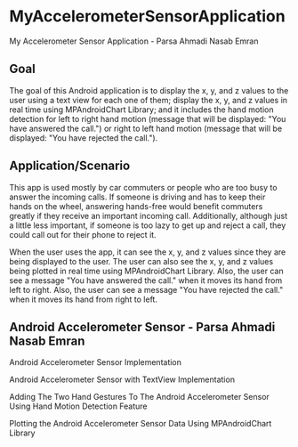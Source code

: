 # MyAccelerometerSensorApplication
My Accelerometer Sensor Application - Parsa Ahmadi Nasab Emran

## Goal
The goal of this Android application is to display the x, y, and z values to the user using a text view for each one of them; display the x, y, and z values in real time using MPAndroidChart Library; and it includes the hand motion detection for left to right hand motion (message that will be displayed: "You have answered the call.") or right to left hand motion (message that will be displayed: "You have rejected the call."). 

## Application/Scenario
This app is used mostly by car commuters or people who are too busy to answer the incoming calls. If someone is driving and has to keep their hands on the wheel, answering hands-free would benefit commuters greatly if they receive an important incoming call. Additionally, although just a little less important, if someone is too lazy to get up and reject a call, they could call out for their phone to reject it.

When the user uses the app, it can see the x, y, and z values since they are being displayed to the user. The user can also see the x, y, and z values being plotted in real time using MPAndroidChart Library. Also, the user can see a message "You have answered the call." when it moves its hand from left to right. Also, the user can see a message "You have rejected the call." when it moves its hand from right to left.

## Android Accelerometer Sensor - Parsa Ahmadi Nasab Emran
Android Accelerometer Sensor Implementation

Android Accelerometer Sensor with TextView Implementation

Adding The Two Hand Gestures To The Android Accelerometer Sensor Using Hand Motion Detection Feature

Plotting the Android Accelerometer Sensor Data Using MPAndroidChart Library
